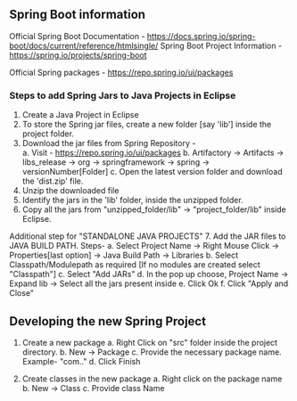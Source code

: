 ## Spring Boot information

Official Spring Boot Documentation - https://docs.spring.io/spring-boot/docs/current/reference/htmlsingle/
Spring Boot Project Information - https://spring.io/projects/spring-boot

Official Spring packages - https://repo.spring.io/ui/packages



### Steps to add Spring Jars to Java Projects in Eclipse  
1. Create a Java Project in Eclipse
2. To store the Spring jar files, create a new folder [say 'lib'] inside the project folder.
3. Download the jar files from Spring Repository -  
    a. Visit - https://repo.spring.io/ui/packages
    b. Artifactory -> Artifacts -> libs_release -> org -> springframework -> spring -> versionNumber[Folder]
    c. Open the latest version folder and download the 'dist.zip' file.
4. Unzip the downloaded file
5. Identify the jars in the 'lib' folder, inside the unzipped folder.
6. Copy all the jars from "unzipped_folder/lib" -> "project_folder/lib" inside Eclipse.

Additional step for "STANDALONE JAVA PROJECTS"
7. Add the JAR files to JAVA BUILD PATH. Steps-
    a. Select Project Name -> Right Mouse Click -> Properties[last option] -> Java Build Path -> Libraries 
    b. Select Classpath/Modulepath as required [If no modules are created select "Classpath"]
    c. Select "Add JARs"
    d. In the pop up choose, Project Name -> Expand lib -> Select all the jars present inside
    e. Click Ok
    f. Click "Apply and Close"

## Developing the new Spring Project
1. Create a new package
    a. Right Click on "src" folder inside the project directory.
    b. New -> Package
    c. Provide the necessary package name. Example- "com.<something>.<something>"
    d. Click Finish

2. Create classes in the new package
    a. Right click on the package name
    b. New -> Class
    c. Provide class Name

